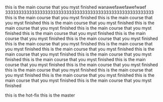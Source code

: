this is the main course that you myst finished
wanawefawefawefwaef
33333333333333333333333333333333333333333333333333333333
this is the main course that you myst finished
this is the main course that you myst finished
this is the main course that you myst finished
this is the main course that you myst finished
this is the main course that you myst finished
this is the main course that you myst finished
this is the main course that you myst finished
this is the main course that you myst finished
this is the main course that you myst finished
this is the main course that you myst finished
this is the main course that you myst finished
this is the main course that you myst finished
this is the main course that you myst finished
this is the main course that you myst finished
this is the main course that you myst finished
this is the main course that you myst finished
this is the main course that you myst finished
this is the main course that you myst finished
this is the main course that you myst finished
this is the main course that you myst finished
this is the main course that you myst finished


this is the hot-fix
this is the master

